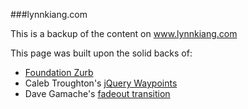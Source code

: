 ###lynnkiang.com

This is a backup of the content on www.lynnkiang.com

This page was built upon the solid backs of:
* [Foundation Zurb](www.foundation.zurb.com)
* Caleb Troughton's [jQuery Waypoints](http://imakewebthings.com/jquery-waypoints/)
* Dave Gamache's [fadeout transition](http://www.onextrapixel.com/2010/02/23/how-to-use-jquery-to-make-slick-page-transitions/)

